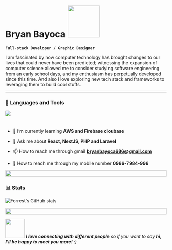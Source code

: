 # Bryan Bayoca  <img src="https://media1.giphy.com/media/v1.Y2lkPTc5MGI3NjExdWZjd2FmM204YXM2bWh3Z29yYnJlMmVjeHo0aXR0ZHphMWFua3U1diZlcD12MV9pbnRlcm5hbF9naWZfYnlfaWQmY3Q9cw/OkoScrMcY324r1j1HZ/giphy.gif" height="100" width="100"/>

**`Full-stack Developer / Graphic Designer`**

I am fascinated by how computer technology has brought changes to our lives that could never have been predicted; witnessing the expansion of computer science allowed me to consider studying software engineering from an early school days, and my enthusiasm has perpetually developed since this time. And also I love exploring new tech stack and frameworks to leveraging them to build cool stuffs.

---

### 🧰 Languages and Tools

<img src="https://skillicons.dev/icons?i=php,js,react,typescript,nextjs,redux,laravel,mysql,github,vscode" />

#

- 🌱 I’m currently learning **AWS and Firebase cloubase**

- 💬 Ask me about **React, NextJS, PHP and Laravel**

- 📫 How to reach me through gmail **bryanbayoca686@gmail.com**

- 📱 How to reach me through my mobile number **0966-7984-996**

<img src="https://i.imgur.com/dBaSKWF.gif" height="20" width="100%">

### 📊 Stats

![Forrest's GitHub stats](https://github-readme-stats.vercel.app/api?username=bryanBayocaG&show_icons=true&theme=gruvbox)

<img src="https://i.imgur.com/dBaSKWF.gif" height="20" width="100%">

<img src="https://media.giphy.com/media/LnQjpWaON8nhr21vNW/giphy.gif" width="60"> <em><b>I love connecting with different people</b> so if you want to say <b>hi, I'll be happy to meet you more!</b> :)</em>
